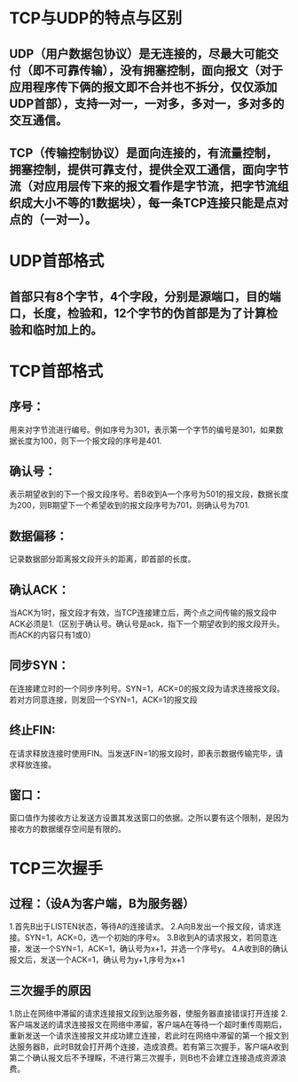# TCP与UDP的特点与区别
## UDP（用户数据包协议）是无连接的，尽最大可能交付（即不可靠传输），没有拥塞控制，面向报文（对于应用程序传下俩的报文即不合并也不拆分，仅仅添加UDP首部），支持一对一，一对多，多对一，多对多的交互通信。
## TCP（传输控制协议）是面向连接的，有流量控制，拥塞控制，提供可靠支付，提供全双工通信，面向字节流（对应用层传下来的报文看作是字节流，把字节流组织成大小不等的1数据块），每一条TCP连接只能是点对点的（一对一）。

# UDP首部格式
## 首部只有8个字节，4个字段，分别是源端口，目的端口，长度，检验和，12个字节的伪首部是为了计算检验和临时加上的。

# TCP首部格式
## 序号：
用来对字节流进行编号。例如序号为301，表示第一个字节的编号是301，如果数据长度为100，则下一个报文段的序号是401.
## 确认号：
表示期望收到的下一个报文段序号。若B收到A一个序号为501的报文段，数据长度为200，则B期望下一个希望收到的报文段序号为701，则确认号为701.
## 数据偏移：
记录数据部分距离报文段开头的距离，即首部的长度。
## 确认ACK：
当ACK为1时，报文段才有效，当TCP连接建立后，两个点之间传输的报文段中ACK必须是1.（区别于确认号。确认号是ack，指下一个期望收到的报文段开头。而ACK的内容只有1或0）
## 同步SYN：
在连接建立时的一个同步序列号。SYN=1，ACK=0的报文段为请求连接报文段。若对方同意连接，则发回一个SYN=1，ACK=1的报文段
## 终止FIN:
在请求释放连接时使用FIN。当发送FIN=1的报文段时，即表示数据传输完毕，请求释放连接。
## 窗口：
窗口值作为接收方让发送方设置其发送窗口的依据。之所以要有这个限制，是因为接收方的数据缓存空间是有限的。

# TCP三次握手
## 过程：（设A为客户端，B为服务器）
1.首先B出于LISTEN状态，等待A的连接请求。
2.A向B发出一个报文段，请求连接。SYN=1，ACK=0，选一个初始的序号x。
3.B收到A的请求报文，若同意连接，发送一个SYN=1，ACK=1，确认号为x+1，并选一个序号y。
4.A收到B的确认报文后，发送一个ACK=1，确认号为y+1,序号为x+1

## 三次握手的原因
1.防止在网络中滞留的请求连接报文段到达服务器，使服务器直接错误打开连接
2.客户端发送的请求连接报文在网络中滞留，客户端A在等待一个超时重传周期后，重新发送一个请求连接报文并成功建立连接，若此时在网络中滞留的第一个报文到达服务器B，此时B就会打开两个连接，造成浪费。若有第三次握手，客户端A收到第二个确认报文后不予理睬，不进行第三次握手，则B也不会建立连接造成资源浪费。
